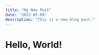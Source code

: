 ```yaml
---
title: "My New Post"
date: "2023-05-09"
description: "This is a new blog post."
---
```


# Hello, World!